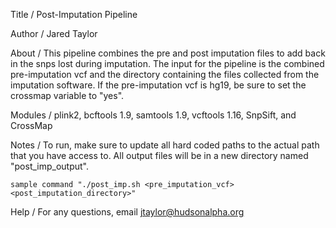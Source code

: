 Title / Post-Imputation Pipeline

Author / Jared Taylor

About / This pipeline combines the pre and post imputation files to add back in the snps lost during imputation. The input for the pipeline is the combined pre-imputation vcf and the directory containing the files collected from the imputation software. If the pre-imputation vcf is hg19, be sure to set the crossmap variable to "yes".  

Modules / plink2, bcftools 1.9, samtools 1.9, vcftools 1.16, SnpSift, and CrossMap

Notes / To run, make sure to update all hard coded paths to the actual path that you have access to. All output files will be in a new directory named "post_imp_output". 

	sample command "./post_imp.sh <pre_imputation_vcf> <post_imputation_directory>"

Help / For any questions, email jtaylor@hudsonalpha.org
